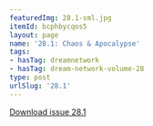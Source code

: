 ```yaml
---
featuredImg: 28.1-sml.jpg
itemId: bcphbycqos5
layout: page
name: '28.1: Chaos & Apocalypse'
tags:
- hasTag: dreamnetwork
- hasTag: dream-network-volume-28
type: post
urlSlug: '28.1'
---
```

<a href="../files/pdfs/Volume_28/28.1_chaos_apocalypse.pdf" download="">Download issue 28.1</a>